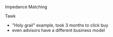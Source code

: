 Impedance Matching

Tawk

* "Holy grail" example, took 3 months to click buy
* even advisors have a different business model



